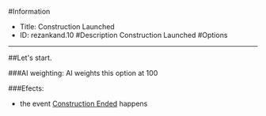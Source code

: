 #Information
 - Title: Construction Launched
 - ID: rezankand.10
#Description
Construction Launched
#Options

___
##Let's start.

###AI weighting:
AI weights this option at 100


###Efects:<ul><li>the event [Construction Ended](../events/construction_ended.md) happens</li></ul>
